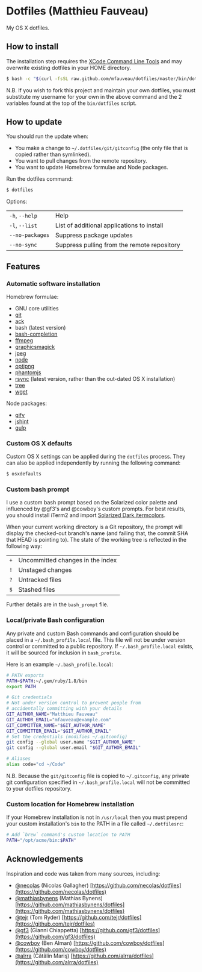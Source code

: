 # Dotfiles (Matthieu Fauveau)

My OS X dotfiles.


## How to install

The installation step requires the [XCode Command Line
Tools](https://developer.apple.com/downloads) and may overwrite existing
dotfiles in your HOME directory.

```bash
$ bash -c "$(curl -fsSL raw.github.com/mfauveau/dotfiles/master/bin/dotfiles)"
```

N.B. If you wish to fork this project and maintain your own dotfiles, you must
substitute my username for your own in the above command and the 2 variables
found at the top of the `bin/dotfiles` script.

## How to update

You should run the update when:

* You make a change to `~/.dotfiles/git/gitconfig` (the only file that is
    copied rather than symlinked).
* You want to pull changes from the remote repository.
* You want to update Homebrew formulae and Node packages.

Run the dotfiles command:

```bash
$ dotfiles
```

Options:

<table>
<tr>
<td><code>-h</code>, <code>--help</code></td>
<td>Help</td>
</tr>
<tr>
<td><code>-l</code>, <code>--list</code></td>
<td>List of additional applications to install</td>
</tr>
<tr>
<td><code>--no-packages</code></td>
<td>Suppress package updates</td>
</tr>
<tr>
<td><code>--no-sync</code></td>
<td>Suppress pulling from the remote repository</td>
</tr>
</table>


## Features

### Automatic software installation

Homebrew formulae:

* GNU core utilities
* [git](http://git-scm.com/)
* [ack](http://betterthangrep.com/)
* bash (latest version)
* [bash-completion](http://bash-completion.alioth.debian.org/)
* [ffmpeg](http://ffmpeg.org/)
* [graphicsmagick](http://www.graphicsmagick.org/)
* [jpeg](https://en.wikipedia.org/wiki/Libjpeg)
* [node](http://nodejs.org/)
* [optipng](http://optipng.sourceforge.net/)
* [phantomjs](http://phantomjs.org/)
* [rsync](https://rsync.samba.org/) (latest version, rather than the out-dated OS X installation)
* [tree](http://mama.indstate.edu/users/ice/tree/)
* [wget](http://www.gnu.org/software/wget/)

Node packages:

* [gify](https://github.com/visionmedia/node-gify)
* [jshint](http://www.jshint.com/)
* [gulp](http://gulpjs.com/)

### Custom OS X defaults

Custom OS X settings can be applied during the `dotfiles` process. They can
also be applied independently by running the following command:

```bash
$ osxdefaults
```
### Custom bash prompt

I use a custom bash prompt based on the Solarized color palette and influenced
by @gf3's and @cowboy's custom prompts. For best results, you should install
iTerm2 and import [Solarized
Dark.itermcolors](https://github.com/altercation/solarized/tree/master/iterm2-colors-solarized).

When your current working directory is a Git repository, the prompt will
display the checked-out branch's name (and failing that, the commit SHA that
HEAD is pointing to). The state of the working tree is reflected in the
following way:

<table>
<tr>
<td><code>+</code></td>
<td>Uncommitted changes in the index</td>
</tr>
<tr>
<td><code>!</code></td>
<td>Unstaged changes</td>
</tr>
<tr>
<td><code>?</code></td>
<td>Untracked files</td>
</tr>
<tr>
<td><code>$</code></td>
<td>Stashed files</td>
</tr>
</table>

Further details are in the `bash_prompt` file.

### Local/private Bash configuration

Any private and custom Bash commands and configuration should be placed in a
`~/.bash_profile.local` file. This file will not be under version control or
committed to a public repository. If `~/.bash_profile.local` exists, it will be
sourced for inclusion in `bash_profile`.

Here is an example `~/.bash_profile.local`:

```bash
# PATH exports
PATH=$PATH:~/.gem/ruby/1.8/bin
export PATH

# Git credentials
# Not under version control to prevent people from
# accidentally committing with your details
GIT_AUTHOR_NAME="Matthieu Fauveau"
GIT_AUTHOR_EMAIL="mfauveau@example.com"
GIT_COMMITTER_NAME="$GIT_AUTHOR_NAME"
GIT_COMMITTER_EMAIL="$GIT_AUTHOR_EMAIL"
# Set the credentials (modifies ~/.gitconfig)
git config --global user.name "$GIT_AUTHOR_NAME"
git config --global user.email "$GIT_AUTHOR_EMAIL"

# Aliases
alias code="cd ~/Code"
```

N.B. Because the `git/gitconfig` file is copied to `~/.gitconfig`, any private
git configuration specified in `~/.bash_profile.local` will not be committed to
your dotfiles repository.

### Custom location for Homebrew installation

If your Homebrew installation is not in `/usr/local` then you must prepend your
custom installation's `bin` to the PATH in a file called `~/.dotfilesrc`:

```bash
# Add `brew` command's custom location to PATH
PATH="/opt/acme/bin:$PATH"
```

## Acknowledgements

Inspiration and code was taken from many sources, including:

* [@necolas](https://github.com/necolas) (Nicolas Gallagher) [https://github.com/necolas/dotfiles](https://github.com/necolas/dotfiles)
* [@mathiasbynens](https://github.com/mathiasbynens) (Mathias Bynens)
[https://github.com/mathiasbynens/dotfiles](https://github.com/mathiasbynens/dotfiles)
* [@tejr](https://github.com/tejr) (Tom Ryder)
[https://github.com/tejr/dotfiles](https://github.com/tejr/dotfiles)
* [@gf3](https://github.com/gf3) (Gianni Chiappetta)
[https://github.com/gf3/dotfiles](https://github.com/gf3/dotfiles)
* [@cowboy](https://github.com/cowboy) (Ben Alman)
[https://github.com/cowboy/dotfiles](https://github.com/cowboy/dotfiles)
* [@alrra](https://github.com/alrra) (Cãtãlin Mariş)
[https://github.com/alrra/dotfiles](https://github.com/alrra/dotfiles)
